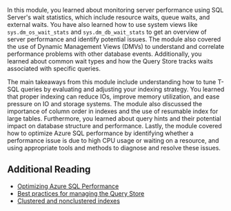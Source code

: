 In this module, you learned about monitoring server performance using SQL Server's wait statistics, which include resource waits, queue waits, and external waits. You have also learned how to use system views like `sys.dm_os_wait_stats` and `sys.dm_db_wait_stats` to get an overview of server performance and identify potential issues. The module also covered the use of Dynamic Management Views (DMVs) to understand and correlate performance problems with other database events. Additionally, you learned about common wait types and how the Query Store tracks waits associated with specific queries.

The main takeaways from this module include understanding how to tune T-SQL queries by evaluating and adjusting your indexing strategy. You learned that proper indexing can reduce IOs, improve memory utilization, and ease pressure on IO and storage systems. The module also discussed the importance of column order in indexes and the use of resumable index for large tables. Furthermore, you learned about query hints and their potential impact on database structure and performance. Lastly, the module covered how to optimize Azure SQL performance by identifying whether a performance issue is due to high CPU usage or waiting on a resource, and using appropriate tools and methods to diagnose and resolve these issues.

## Additional Reading

- [Optimizing Azure SQL Performance](/en-us/azure/azure-sql/database/performance-guidance)
- [Best practices for managing the Query Store](/en-us/sql/relational-databases/performance/manage-the-query-store)
- [Clustered and nonclustered indexes](/en-us/sql/relational-databases/indexes/clustered-and-nonclustered-indexes-described)